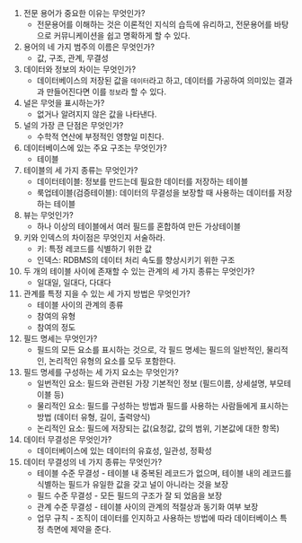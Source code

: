 1. 전문 용어가 중요한 이유는 무엇인가?
    * 전문용어를 이해하는 것은 이론적인 지식의 습득에 유리하고, 전문용어를 바탕으로 커뮤니케이션을 쉽고 명확하게 할 수 있다.
2. 용어의 네 가지 범주의 이름은 무엇인가?
    * 값, 구조, 관계, 무결성
3. 데이터와 정보의 차이는 무엇인가?
    * 데이터베이스의 저장된 값을 `데이터`라고 하고, 데이터를 가공하여 의미있는 결과과 만들어진다면 이를 `정보`라 할 수 있다.
4. 널은 무엇을 표시하는가?
    * 없거나 알려지지 않은 값을 나타낸다.
5. 널의 가장 큰 단점은 무엇인가?
    * 수학적 연산에 부정적인 영향일 미친다.
6. 데이터베이스에 있는 주요 구조는 무엇인가?
    * 테이블
7. 테이블의 세 가지 종류는 무엇인가?
    * 데이터테이블: 정보를 만드는데 필요한 데이터를 저장하는 테이블
    * 룩업테이블(검증테이블): 데이터의 무결성을 보장할 때 사용하는 데이터를 저장하는 테이블
8. 뷰는 무엇인가?
    * 하나 이상의 테이블에서 여러 필드를 혼합하여 만든 가상테이블
9.  키와 인덱스의 차이점은 무엇인지 서술하라.
    * 키: 특정 레코드를 식별하기 위한 값
    * 인덱스: RDBMS의 데이터 처리 속도를 향상시키기 위한 구조
10. 두 개의 테이블 사이에 존재할 수 있는 관계의 세 가지 종류는 무엇인가?
    * 일대일, 일대다, 다대다
11. 관계를 특정 지을 수 있는 세 가지 방법은 무엇인가?
    * 테이블 사이의 관계의 종류
    * 참여의 유형
    * 참여의 정도
12. 필드 명세는 무엇인가?
    * 필드의 모든 요소를 표시하는 것으로, 각 필드 명세는 필드의 일반적인, 물리적인, 논리적인 유형의 요소를 모두 포함한다.
13. 필드 명세를 구성하는 세 가지 요소는 무엇인가?
    * 일번적인 요소: 필드와 관련된 가장 기본적인 정보 (필드이름, 상세설명, 부모테이블 등)
    * 물리적인 요소: 필드를 구성하는 방법과 필드를 사용하는 사람들에게 표시하는 방법 (데이터 유형, 길이, 출력양식)
    * 논리적인 요소: 필드에 저장되는 값(요청값, 값의 범위, 기본값에 대한 항목)
14. 데이터 무결성은 무엇인가?
    * 데이터베이스에 있는 데이터의 유효성, 일관성, 정확성
15. 데이터 무결성의 네 가지 종류는 무엇인가?
    * 테이블 수준 무결성 - 테이블 내 중복된 레코드가 없으며, 테이블 내의 레코드를 식별하는 필드가 유일한 값을 갖고 널이 아니라는 것을 보장
    * 필드 수준 무결성 - 모든 필드의 구조가 잘 되 었음을 보장
    * 관계 수준 무결성 - 테이블 사이의 관계의 적절상과 동기화 여부 보장
    * 업무 규칙 - 조직이 데이터를 인지하고 사용하는 방법에 따라 데이터베이스 특정 측면에 제약을 준다.
